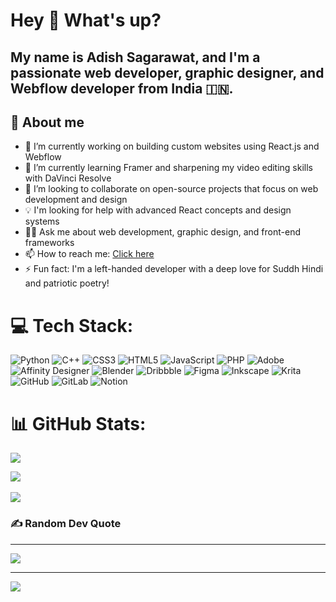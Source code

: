 # Hey 👋 What's up?

<!-- ![Artboard1@5x](https://github.com/user-attachments/assets/220985d4-fc48-4a90-8373-26af9d2c7a7b) -->

My name is **Adish Sagarawat**, and I'm a passionate web developer, graphic designer, and Webflow developer from India 🇮🇳.
---
## 💫 About me

- 🔭 I’m currently working on building custom websites using React.js and Webflow  
- 🌱 I’m currently learning Framer and sharpening my video editing skills with DaVinci Resolve  
- 🤝 I’m looking to collaborate on open-source projects that focus on web development and design  
- 💡 I'm looking for help with advanced React concepts and design systems  
- 🧑‍💻 Ask me about web development, graphic design, and front-end frameworks  
- 📫 How to reach me: [Click here](https://designvertex.t.me/)  
- ⚡ Fun fact: I'm a left-handed developer with a deep love for Suddh Hindi and patriotic poetry! 

# 💻 Tech Stack:
![Python](https://img.shields.io/badge/python-3670A0?style=for-the-badge&logo=python&logoColor=ffdd54) ![C++](https://img.shields.io/badge/c++-%2300599C.svg?style=for-the-badge&logo=c%2B%2B&logoColor=white) ![CSS3](https://img.shields.io/badge/css3-%231572B6.svg?style=for-the-badge&logo=css3&logoColor=white) ![HTML5](https://img.shields.io/badge/html5-%23E34F26.svg?style=for-the-badge&logo=html5&logoColor=white) ![JavaScript](https://img.shields.io/badge/javascript-%23323330.svg?style=for-the-badge&logo=javascript&logoColor=%23F7DF1E) ![PHP](https://img.shields.io/badge/php-%23777BB4.svg?style=for-the-badge&logo=php&logoColor=white) ![Adobe](https://img.shields.io/badge/adobe-%23FF0000.svg?style=for-the-badge&logo=adobe&logoColor=white) ![Affinity Designer](https://img.shields.io/badge/affinity%20desginer-%231B72BE.svg?style=for-the-badge&logo=affinity-designer&logoColor=white) ![Blender](https://img.shields.io/badge/blender-%23F5792A.svg?style=for-the-badge&logo=blender&logoColor=white) ![Dribbble](https://img.shields.io/badge/Dribbble-EA4C89?style=for-the-badge&logo=dribbble&logoColor=white) ![Figma](https://img.shields.io/badge/figma-%23F24E1E.svg?style=for-the-badge&logo=figma&logoColor=white) ![Inkscape](https://img.shields.io/badge/Inkscape-e0e0e0?style=for-the-badge&logo=inkscape&logoColor=080A13) ![Krita](https://img.shields.io/badge/Krita-203759?style=for-the-badge&logo=krita&logoColor=EEF37B) ![GitHub](https://img.shields.io/badge/github-%23121011.svg?style=for-the-badge&logo=github&logoColor=white) ![GitLab](https://img.shields.io/badge/gitlab-%23181717.svg?style=for-the-badge&logo=gitlab&logoColor=white) ![Notion](https://img.shields.io/badge/Notion-%23000000.svg?style=for-the-badge&logo=notion&logoColor=white)

# 📊 GitHub Stats:
![](https://github-readme-stats.vercel.app/api?username=Adish08&theme=dark&hide_border=false&include_all_commits=false&count_private=false)<br/>

![](https://github-readme-streak-stats.herokuapp.com/?user=Adish08&theme=dark&hide_border=false)<br/>
<br>
![](https://github-readme-stats.vercel.app/api/top-langs/?username=Adish08&theme=dark&hide_border=false&include_all_commits=false&count_private=false&layout=compact)

### ✍️ Random Dev Quote
---

![](https://quotes-github-readme.vercel.app/api?type=horizontal&theme=radical)

---
[![](https://visitcount.itsvg.in/api?id=Adish08&icon=5&color=12)](https://github.com/Adish08)
